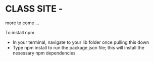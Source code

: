 # CLASS SITE -

more to come ...

To install npm
- In your terminal, navigate to your lib folder once pulling this down
- Type npm install to run the package.json file; this will install the nesessary npm dependencies